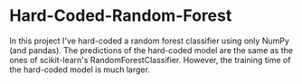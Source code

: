 # Hard-Coded-Random-Forest
In this project I've hard-coded a random forest classifier using only NumPy (and pandas). The predictions of the hard-coded model are the same as the ones of scikit-learn's RandomForestClassifier. However, the training time of the hard-coded model is much larger.
